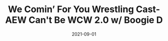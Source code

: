 ---
title: "We Comin’ For You Wrestling Cast- AEW Can't Be WCW 2.0 w/ Boogie D"
date: 2021-09-01
description: "We Comin’ For You Wrestling Cast- AEW Can't Be WCW 2.0 w/ Boogie D"
longDescription: >-
    RVS and R8TED R record in person for the first time in over a year at Kazi Society and are joined by radio legend/personality Boogie D to discuss the happenings in pro-wrestling
    
    The fellas discuss:
    
    -Listener comments and questions
    -WWE robbing Bianca Belair of the Women’s Championship to get Becky Lynch over
    -CM Punk’s AEW debut
    -Will AEW book itself into becoming WCW 2.0
    -The return of Brock Lesnar, Roman Reigns vs Cena and other SummerSlam thoughts
    
    Jon Jones’ Freedom Memorial Award: Alistair Overeem
    
    Nate Robinson Award of Egregiousness: Whoever made Karrion Kross look like the Executioner off WCW/NWO vs the World
    
    Visit ProWrestlingBlack.org for all We Comin For You Cast episodes!  Send questions or comments to WeCominForYouCast@gmail.com
    
    WCFY online ​  ​
    
    RVS: @FranchICE06
    ROD: @R8TED_R
    FB Group: https://bit.ly/3iGwOMw​
    ​IG: https://bit.ly/2NB17ZB ​ 
    
    
    Follow SOLC Network online
    Instagram: https://bit.ly/39VL542              
    Twitter: https://bit.ly/39aL395               
    Facebook: https://bit.ly/3sQn7je        ​
    
    To Listen to the podcast
    Podbean https://bit.ly/3t7SDJH           
    YouTube http://bit.ly/3ouZqJU           
    Spotify http://spoti.fi/3pwZZnJ           
    Apple http://apple.co/39rwjD1           
    Stitcher http://bit.ly/3puGQ5P    
    IHeartRadio http://ihr.fm/2L0A2y1
duration: "1:41:00"
youtubeId: "OB3bGz5gnlM"

image: "/uploads/thumbnails/OB3bGz5gnlM.jpg"
tags: ["wrestling","summerslam","wwe","aew"]
draft: false
---